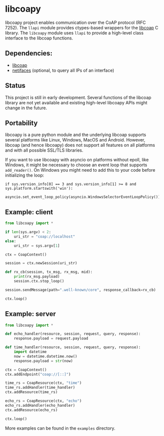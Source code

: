 libcoapy
========

libcoapy project enables communication over the CoAP protocol (RFC 7252). The
`llapi` module provides ctypes-based wrappers for the [libcoap](https://libcoap.net/)
C library. The `libcoapy` module uses `llapi` to provide a high-level class interface
to the libcoap functions.

Dependencies:
-------------

 - [libcoap](https://libcoap.net/)
 - [netifaces](https://pypi.org/project/netifaces/) (optional, to query all IPs of an interface)

Status
------

This project is still in early development. Several functions of the libcoap
library are not yet available and existing high-level libcoapy APIs might change
in the future.

Portability
-----------

libcoapy is a pure python module and the underlying libcoap supports several platforms
like Linux, Windows, MacOS and Android. However, libcoap (and hence libcoapy) does not
support all features on all platforms and with all possible SSL/TLS libraries.

If you want to use libcoapy with asyncio on platforms without epoll, like Windows,
it might be necessary to choose an event loop that supports `add_reader()`. On
Windows you might need to add this to your code before initializing the loop:

```
if sys.version_info[0] == 3 and sys.version_info[1] >= 8 and sys.platform.startswith('win'):
	asyncio.set_event_loop_policy(asyncio.WindowsSelectorEventLoopPolicy())
```

Example: client
---------------

```python
from libcoapy import *

if len(sys.argv) < 2:
	uri_str = "coap://localhost"
else:
	uri_str = sys.argv[1]

ctx = CoapContext()

session = ctx.newSession(uri_str)

def rx_cb(session, tx_msg, rx_msg, mid):
	print(rx_msg.payload)
	session.ctx.stop_loop()

session.sendMessage(path=".well-known/core", response_callback=rx_cb)

ctx.loop()
```

Example: server
---------------

```python
from libcoapy import *

def echo_handler(resource, session, request, query, response):
	response.payload = request.payload

def time_handler(resource, session, request, query, response):
	import datetime
	now = datetime.datetime.now()
	response.payload = str(now)

ctx = CoapContext()
ctx.addEndpoint("coap://[::]")

time_rs = CoapResource(ctx, "time")
time_rs.addHandler(time_handler)
ctx.addResource(time_rs)

echo_rs = CoapResource(ctx, "echo")
echo_rs.addHandler(echo_handler)
ctx.addResource(echo_rs)

ctx.loop()
```

More examples can be found in the `examples` directory.
